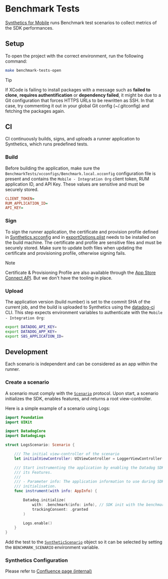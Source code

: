 # Benchmark Tests

[Synthetics for Mobile](https://docs.datadoghq.com/mobile_app_testing/) runs Benchmark test scenarios to collect metrics of the SDK performances.

## Setup

To open the project with the correct environment, run the following command:

```bash
make benchmark-tests-open
```

> [!TIP]
> If XCode is failing to install packages with a message such as **failed to clone**, **requires authentification** or **dependency failed**, it might be due to a Git configuration that forces HTTPS URLs to be rewritten as SSH. In that case, try commenting it out in your global Git config (~/.gitconfig) and fetching the packages again.

## CI

CI continuously builds, signs, and uploads a runner application to Synthetics, which runs predefined tests.

### Build

Before building the application, make sure the `BenchmarkTests/xcconfigs/Benchmark.local.xcconfig` configuration file is present and contains the `Mobile - Integration Org` client token, RUM application ID, and API Key. These values are sensitive and must be securely stored.

```ini
CLIENT_TOKEN=
RUM_APPLICATION_ID=
API_KEY=
```

### Sign

To sign the runner application, the certificate and provision profile defined in [Synthetics.xcconfig](xcconfigs/Synthetics.xcconfig) and in [exportOptions.plist](exportOptions.plist) needs to be installed on the build machine. The certificate and profile are sensitive files and must be securely stored. Make sure to update both files when updating the certificate and provisioning profile, otherwise signing fails.

> [!NOTE]
> Certificate & Provisioning Profile are also available through the [App Store Connect API](https://developer.apple.com/documentation/appstoreconnectapi). But we don't have the tooling in place.

### Upload

The application version (build number) is set to the commit SHA of the current job, and the build is uploaded to Synthetics using the [datadog-ci](https://github.com/DataDog/datadog-ci) CLI. This step expects environment variables to authenticate with the `Mobile - Integration Org`:

```bash
export DATADOG_API_KEY=
export DATADOG_APP_KEY=
export S8S_APPLICATION_ID=
```

## Development

Each scenario is independent and can be considered as an app within the runner.

### Create a scenario

A scenario must comply with the [`Scenario`](Runner/Scenarios/Scenario.swift) protocol. Upon start, a scenario initializes the SDK, enables features, and returns a root view-controller.

Here is a simple example of a scenario using Logs:
```swift
import Foundation
import UIKit

import DatadogCore
import DatadogLogs

struct LogsScenario: Scenario {

    /// The initial view-controller of the scenario
    let initialViewController: UIViewController = LoggerViewController()

    /// Start instrumenting the application by enabling the Datadog SDK and
    /// its Features.
    ///
    /// - Parameter info: The application information to use during SDK
    /// initialisation.
    func instrument(with info: AppInfo) {

        Datadog.initialize(
            with: .benchmark(info: info), // SDK init with the benchmark configuration
            trackingConsent: .granted
        )

        Logs.enable()
    }
}
```

Add the test to the [`SyntheticScenario`](Runner/Scenarios/SyntheticScenario.swift#L12) object so it can be selected by setting the `BENCHMARK_SCENARIO` environment variable.

### Synthetics Configuration

Please refer to [Confluence page (internal)](https://datadoghq.atlassian.net/wiki/spaces/RUMP/pages/3981476482/Benchmarks+iOS)
